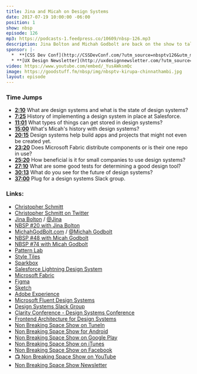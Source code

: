 ```yaml
---
title: Jina and Micah on Design Systems
date: 2017-07-19 10:00:00 -06:00
position: 1
show: nbsp
episode: 126
mp3: https://podcasts-1.feedpress.co/10609/nbsp-126.mp3
description: Jina Bolton and Michah Godbolt are back on the show to talk about design systems and how they're using them at their respective jobs and what the state of design systems is in 2017.
sponsor: |-
  *  **[CSS Dev Conf](http://CSSDevConf.com/?utm_source=nbsptv126&utm_medium=podcast&utm_campaign=cssdevconf2017)** — Conference dedicated to CSS and its super friend technologies like JavaScript, Sass, npm, and more. A limited supply of Early Bird Tickets now on sale. [Register now!](http://CSSDevConf.com/?utm_source=nbsptv126&utm_medium=podcast&utm_campaign=cssdevconf2017)
  * **[UX Design Newsletter](http://uxdesignnewsletter.com/?utm_source=nbsptv126&utm_medium=podcast&utm_campaign=uxdesignnewsletter)** — A weekly free newsletter containing a collection of tutorials, articles, and videos about front-end design and development, plus tips on how to bring better engagement to the multi-device world curated by Christopher Schmitt. [Sign up now!](http://uxdesignnewsletter.com/?utm_source=nbsptv126&utm_medium=podcast&utm_campaign=uxdesignnewsletter)
video: https://www.youtube.com/embed/_YusAWksmQc
image: https://goodstuff.fm/nbsp/img/nbsptv-kirupa-chinnathambi.jpg
layout: episode
---
```


### Time Jumps

* **[2:10](#t=2:10)** What are design systems and what is the state of design systems?
* **[7:25](#t=7:25)** History of implementing a design system in place at Salesforce.
* **[11:01](#t=11:01)** What types of things can get stored in design systems?
* **[15:00](#t=15:00)** What's Micah's history with design systems?
* **[20:15](#t=20:15)** Design systems help build apps and projects that might not even be created yet.
* **[23:20](#t=23:20)** Does Microsoft Fabric distribute components or is their one repo in use?
* **[25:20](#t=25:20)** How beneficial is it for small companies to use design systems?
* **[27:10](#t=27:10)** What are some good tests for determining a good design tool?
* **[30:13](#t=30:13)** What do you see for the future of design systems?
* **[37:00](#t=37:00)** Plug for a design systems Slack group.

### Links:

* [Christopher Schmitt](http://Christopher.org)
* [Christopher Schmitt on Twitter](https://twitter.com/teleject)
* [Jina Bolton](https://www.sushiandrobots.com) / [@Jina](https://twitter.com/jina)
* [NBSP #20 with Jina Bolton](https://goodstuff.fm/nbsp/20)
* [MichahGodBolt.com](https://micahgodbolt.com) / [@Michah Godbolt](https://twitter.com/micahgodbolt)
* [NBSP #48 with Micah Godbolt](https://goodstuff.fm/nbsp/48)
* [NBSP #74 with Micah Godbolt](https://goodstuff.fm/nbsp/74)
* [Pattern Lab](http://patternlab.io)
* [Style Tiles](http://styletil.es)
* [Sparkbox](https://seesparkbox.com)
* [Salesforce Lightning Design System](https://www.lightningdesignsystem.com)
* [Microsoft Fabric](https://dev.office.com/fabric)
* [Figma](https://www.figma.com)
* [Sketch](https://sketchapp.com)
* [Adobe Experience](http://www.adobe.com/ca/products/experience-design.html)
* [Microsoft Fluent Design Systems](http://fluent.microsoft.com)
* [Design Systems Slack Group](http://designsystems.herokuapp.com)
* [Clarity Conference - Design Systems Conference](https://www.clarityconf.com)
* [Frontend Architecture for Design Systems](http://shop.oreilly.com/product/0636920040156.do)
* [Non Breaking Space Show on TuneIn](http://tunein.com/radio/Non-Breaking-Space-Show-p885155/)
* [Non Breaking Space Show for Android](http://subscribeonandroid.com/feeds.goodstuff.fm/nbsp)
* [Non Breaking Space Show on Google Play](https://playmusic.app.goo.gl/?ibi=com.google.PlayMusic&isi=691797987&ius=googleplaymusic&link=https://play.google.com/music/m/Iw5ik6iwalo5vmda5rqyrotdney?t%3DNon_Breaking_Space_Show%26pcampaignid%3DMKT-na-all-co-pr-mu-pod-16)
* [Non Breaking Space Show on iTunes](https://itunes.apple.com/ca/podcast/non-breaking-space-show/id507162981?mt=2&ign-mpt=uo%3D4)
* [Non Breaking Space Show on Facebook](https://www.facebook.com/nbsptv)
* [📺 Non Breaking Space Show on YouTube](https://www.youtube.com/channel/UC--mqA75V3CM8hxId0l7e_g?sub_confirmation=1)
* [Non Breaking Space Show Newsletter](http://newsletter.nonbreakingspace.tv/)

